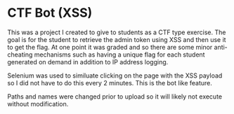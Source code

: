 # CTF Bot (XSS)

This was a project I created to give to students as a CTF type exercise. The goal is for the student to retrieve the admin token using XSS and then use it to get the flag. At one point it was graded and so there are some minor anti-cheating mechanisms such as having a unique flag for each student generated on demand in addition to IP address logging. 

Selenium was used to similuate clicking on the page with the XSS payload so I did not have to do this every 2 minutes. This is the bot like feature. 

Paths and names were changed prior to upload so it will likely not execute without modification.
